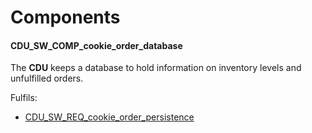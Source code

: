 # Components

#### CDU_SW_COMP_cookie_order_database

The **CDU** keeps a database to hold information on inventory levels and unfulfilled orders.

Fulfils:

- [CDU_SW_REQ_cookie_order_persistence](#cdu_sw_req_cookie_order_persistence)

